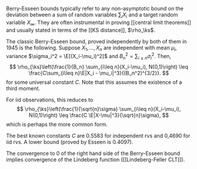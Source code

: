 Berry-Esseen bounds typically refer to any non-asymptotic bound on the deviation between a sum of random variables $\sum_i X_i$ and a target random variable $X_\infty$. They are often instrumental in proving [[central limit theorems]] and usually stated in terms of the [[KS distance]], $\rho_\ks$. 

The classic Berry-Esseen bound, proved independently by both of them in 1945 is the following. Suppose $X_1,\dots,X_n$ are independent with mean $\mu_i$, variance $\sigma_i^2 = \E[(X_i-\mu_i)^2]$ and $B_n^2 = \sum_{i\leq n} \sigma_i^2$. Then, 
$$
\rho_{\ks}\left(\frac{1}{B_n} \sum_{i\leq n}(X_i-\mu_i), N(0,1)\right) \leq  \frac{C\sum_{i\leq n}\E|X_i - \mu_i|^3}{(B_n^2)^{3/2}}.
$$
for some universal constant $C$. Note that this assumes the existence of a third moment.

For iid observations, this reduces to 
$$
\rho_{\ks}\left(\frac{1}{\sqrt{n}\sigma} \sum_{i\leq n}(X_i-\mu_i), N(0,1)\right) \leq \frac{C \E|X-\mu|^3}{\sqrt{n}\sigma},
$$
which is perhaps the more common form. 

The best known constants $C$ are 0.5583 for independent rvs and 0,4690 for iid rvs. A lower bound (proved by Esseen is 0.4097). 

The convergence to 0 of the right hand side of the Berry-Esseen bound implies convergence of the Lindeberg function ([[Lindeberg-Feller CLT]]). 


